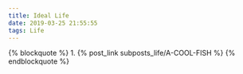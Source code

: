```yaml
---
title: Ideal Life
date: 2019-03-25 21:55:55
tags: Life
---
```


{% blockquote %}
	1. {% post_link subposts_life/A-COOL-FISH %}
{% endblockquote %}